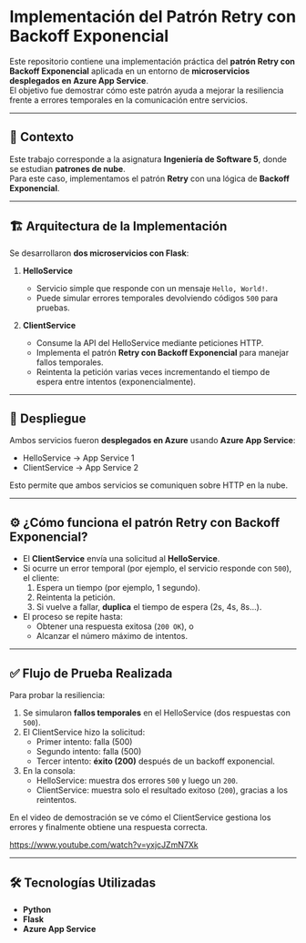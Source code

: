 # Implementación del Patrón Retry con Backoff Exponencial

Este repositorio contiene una implementación práctica del **patrón Retry con Backoff Exponencial** aplicada en un entorno de **microservicios desplegados en Azure App Service**.  
El objetivo fue demostrar cómo este patrón ayuda a mejorar la resiliencia frente a errores temporales en la comunicación entre servicios.

---

## 📌 Contexto

Este trabajo corresponde a la asignatura **Ingeniería de Software 5**, donde se estudian **patrones de nube**.  
Para este caso, implementamos el patrón **Retry** con una lógica de **Backoff Exponencial**.

---

## 🏗️ Arquitectura de la Implementación

Se desarrollaron **dos microservicios con Flask**:

1. **HelloService**  
   - Servicio simple que responde con un mensaje `Hello, World!`.
   - Puede simular errores temporales devolviendo códigos `500` para pruebas.

2. **ClientService**  
   - Consume la API del HelloService mediante peticiones HTTP.
   - Implementa el patrón **Retry con Backoff Exponencial** para manejar fallos temporales.
   - Reintenta la petición varias veces incrementando el tiempo de espera entre intentos (exponencialmente).

---

## 🚀 Despliegue

Ambos servicios fueron **desplegados en Azure** usando **Azure App Service**:

- HelloService → App Service 1  
- ClientService → App Service 2  

Esto permite que ambos servicios se comuniquen sobre HTTP en la nube.

---

## ⚙️ ¿Cómo funciona el patrón Retry con Backoff Exponencial?

- El **ClientService** envía una solicitud al **HelloService**.
- Si ocurre un error temporal (por ejemplo, el servicio responde con `500`), el cliente:
  1. Espera un tiempo (por ejemplo, 1 segundo).
  2. Reintenta la petición.
  3. Si vuelve a fallar, **duplica** el tiempo de espera (2s, 4s, 8s...).
- El proceso se repite hasta:
  - Obtener una respuesta exitosa (`200 OK`), o
  - Alcanzar el número máximo de intentos.

---

## ✅ Flujo de Prueba Realizada

Para probar la resiliencia:

1. Se simularon **fallos temporales** en el HelloService (dos respuestas con `500`).
2. El ClientService hizo la solicitud:
   - Primer intento: falla (500)
   - Segundo intento: falla (500)
   - Tercer intento: **éxito (200)** después de un backoff exponencial.
3. En la consola:
   - HelloService: muestra dos errores `500` y luego un `200`.
   - ClientService: muestra solo el resultado exitoso (`200`), gracias a los reintentos.

En el video de demostración se ve cómo el ClientService gestiona los errores y finalmente obtiene una respuesta correcta.

https://www.youtube.com/watch?v=yxjcJZmN7Xk


---

## 🛠️ Tecnologías Utilizadas

- **Python**
- **Flask**
- **Azure App Service**

